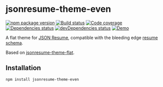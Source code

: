 # jsonresume-theme-even

[![npm package version](https://img.shields.io/npm/v/jsonresume-theme-even.svg)](https://www.npmjs.com/package/jsonresume-theme-even)
[![Build status](https://img.shields.io/github/workflow/status/rbardini/jsonresume-theme-even/Main)](https://github.com/rbardini/jsonresume-theme-even/actions)
[![Code coverage](https://img.shields.io/codecov/c/github/rbardini/jsonresume-theme-even.svg)](https://codecov.io/gh/rbardini/jsonresume-theme-even)
[![Dependencies status](https://img.shields.io/david/rbardini/jsonresume-theme-even.svg)](https://david-dm.org/rbardini/jsonresume-theme-even)
[![devDependencies status](https://img.shields.io/david/rbardini/jsonresume-theme-even.svg)](https://david-dm.org/rbardini/jsonresume-theme-even?type=dev)
[![Demo](https://img.shields.io/badge/dynamic/json.svg?url=https://api.netlify.com/api/v1/sites/jsonresume-theme-even.netlify.app/deploys&label=demo&query=$[0].state&colorB=blue)](https://jsonresume-theme-even.netlify.app)

A flat theme for [JSON Resume](https://jsonresume.org/), compatible with the bleeding edge [resume schema](https://github.com/jsonresume/resume-schema/tree/v1.0.0).

Based on [jsonresume-theme-flat](https://github.com/erming/jsonresume-theme-flat).

## Installation

```console
npm install jsonresume-theme-even
```
